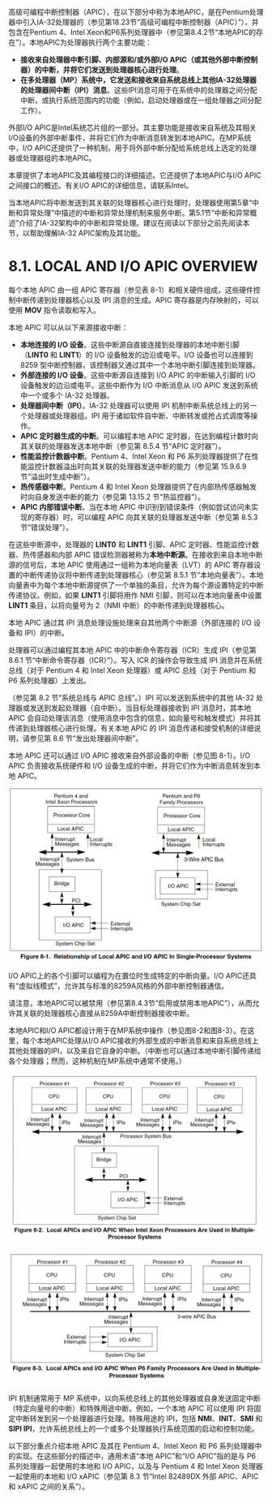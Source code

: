 高级可编程中断控制器（APIC），在以下部分中称为本地APIC，是在Pentium处理器中引入IA-32处理器的（参见第18.23节“高级可编程中断控制器（APIC）”），并包含在Pentium 4、Intel Xeon和P6系列处理器中（参见第8.4.2节“本地APIC的存在”）。本地APIC为处理器执行两个主要功能：

- **接收来自处理器中断引脚、内部源和/或外部I/O APIC（或其他外部中断控制器）的中断，并将它们发送到处理器核心进行处理**。
- **在多处理器（MP）系统中，它发送和接收来自系统总线上其他IA-32处理器的处理器间中断（IPI）消息**。这些IPI消息可用于在系统中的处理器之间分配中断，或执行系统范围内的功能（例如，启动处理器或在一组处理器之间分配工作）。

外部I/O APIC是Intel系统芯片组的一部分。其主要功能是接收来自系统及其相关I/O设备的外部中断事件，并将它们作为中断消息转发到本地APIC。在MP系统中，I/O APIC还提供了一种机制，用于将外部中断分配给系统总线上选定的处理器或处理器组的本地APIC。

本章提供了本地APIC及其编程接口的详细描述。它还提供了本地APIC与I/O APIC之间接口的概述。有关I/O APIC的详细信息，请联系Intel。

当本地APIC将中断发送到其关联的处理器核心进行处理时，处理器使用第5章“中断和异常处理”中描述的中断和异常处理机制来服务中断。第5.1节“中断和异常概述”介绍了IA-32架构中的中断和异常处理。建议在阅读以下部分之前先阅读本节，以帮助理解IA-32 APIC架构及其功能。


# 8.1. LOCAL AND I/O APIC OVERVIEW

每个本地 APIC 由一组 APIC 寄存器（参见表 8-1）和相关硬件组成，这些硬件控制中断传递到处理器核心以及 IPI 消息的生成。APIC 寄存器是内存映射的，可以使用 **MOV** 指令读取和写入。

本地 APIC 可以从以下来源接收中断：
- **本地连接的 I/O 设备**。这些中断源自直接连接到处理器的本地中断引脚（**LINT0** 和 **LINT1**）的 I/O 设备触发的边沿或电平。I/O 设备也可以连接到 8259 型中断控制器，该控制器又通过其中一个本地中断引脚连接到处理器。  
- **外部连接的 I/O 设备**。这些中断源自连接到 I/O APIC 的中断输入引脚的 I/O 设备触发的边沿或电平。这些中断作为 I/O 中断消息从 I/O APIC 发送到系统中一个或多个 IA-32 处理器。  
- **处理器间中断（IPI）**。IA-32 处理器可以使用 IPI 机制中断系统总线上的另一个处理器或处理器组。IPI 用于诸如软件自中断、中断转发或抢占式调度等操作。  
- **APIC 定时器生成的中断**。可以编程本地 APIC 定时器，在达到编程计数时向其关联的处理器发送本地中断（参见第 8.5.4 节“APIC 定时器”）。  
- **性能监控计数器中断**。Pentium 4、Intel Xeon 和 P6 系列处理器提供了在性能监控计数器溢出时向其关联的处理器发送中断的能力（参见第 15.9.6.9 节“溢出时生成中断”）。  
- **热传感器中断**。Pentium 4 和 Intel Xeon 处理器提供了在内部热传感器触发时向自身发送中断的能力（参见第 13.15.2 节“热监控器”）。  
- **APIC 内部错误中断**。当在本地 APIC 中识别到错误条件（例如尝试访问未实现的寄存器）时，可以编程 APIC 向其关联的处理器发送中断（参见第 8.5.3 节“错误处理”）。  

在这些中断源中，处理器的 **LINT0** 和 **LINT1** 引脚、APIC 定时器、性能监控计数器、热传感器和内部 APIC 错误检测器被称为**本地中断源**。在接收到来自本地中断源的信号后，本地 APIC 使用通过一组称为本地向量表（LVT）的 APIC 寄存器设置的中断传递协议将中断传递到处理器核心（参见第 8.5.1 节“本地向量表”）。本地向量表中为每个本地中断源提供了一个单独的条目，允许为每个源设置特定的中断传递协议。例如，如果 **LINT1** 引脚将用作 NMI 引脚，则可以在本地向量表中设置 **LINT1** 条目，以将向量号为 2（NMI 中断）的中断传递到处理器核心。

本地 APIC 通过其 IPI 消息处理设施处理来自其他两个中断源（外部连接的 I/O 设备和 IPI）的中断。

处理器可以通过编程其本地 APIC 中的中断命令寄存器（ICR）生成 IPI（参见第 8.6.1 节“中断命令寄存器（ICR）”）。写入 ICR 的操作会导致生成 IPI 消息并在系统总线（对于 Pentium 4 和 Intel Xeon 处理器）或 APIC 总线（对于 Pentium 和 P6 系列处理器）上发出。

（参见第 8.2 节“系统总线与 APIC 总线”。）IPI 可以发送到系统中的其他 IA-32 处理器或发送到发起处理器（自中断）。当目标处理器接收到 IPI 消息时，其本地 APIC 会自动处理该消息（使用消息中包含的信息，如向量号和触发模式）并将其传递到处理器核心进行处理。有关本地 APIC 的 IPI 消息传递和接受机制的详细说明，请参见第 8.6 节“发出处理器间中断”。

本地 APIC 还可以通过 I/O APIC 接收来自外部设备的中断（参见图 8-1）。I/O APIC 负责接收系统硬件和 I/O 设备生成的中断，并将它们作为中断消息转发到本地 APIC。

![](/static/images/2502/p063.png)


I/O APIC上的各个引脚可以编程为在置位时生成特定的中断向量。I/O APIC还具有“虚拟线模式”，允许其与标准的8259A风格的外部中断控制器通信。

请注意，本地APIC可以被禁用（参见第8.4.3节“启用或禁用本地APIC”），从而允许其关联的处理器核心直接从8259A中断控制器接收中断。

本地APIC和I/O APIC都设计用于在MP系统中操作（参见图8-2和图8-3）。在这里，每个本地APIC处理从I/O APIC接收的外部生成的中断消息和来自系统总线上其他处理器的IPI，以及来自它自身的中断。（中断也可以通过本地中断引脚传递给各个处理器；然而，这种机制在MP系统中通常不使用。）


![](/static/images/2502/p064.png)

![](/static/images/2502/p065.png)

IPI 机制通常用于 MP 系统中，以向系统总线上的其他处理器或自身发送固定中断（特定向量号的中断）和特殊用途中断。例如，一个本地 APIC 可以使用 IPI 将固定中断转发到另一个处理器进行处理。特殊用途的 IPI，包括 **NMI**、**INIT**、**SMI** 和 **SIPI IPI**，允许系统总线上的一个或多个处理器执行系统范围的启动和控制功能。

以下部分重点介绍本地 APIC 及其在 Pentium 4、Intel Xeon 和 P6 系列处理器中的实现。在这些部分的描述中，通用术语“本地 APIC”和“I/O APIC”指的是与 P6 系列处理器一起使用的本地和 I/O APIC，以及与 Pentium 4 和 Intel Xeon 处理器一起使用的本地和 I/O xAPIC（参见第 8.3 节“Intel 82489DX 外部 APIC、APIC 和 xAPIC 之间的关系”）。